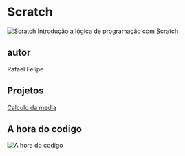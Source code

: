 # Scratch
![Scratch]()
Introdução a lógica de programação com Scratch
## autor 
Rafael Felipe
## Projetos
[Calculo da media](https://scratch.mit.edu/projects/884973438/)
## A hora do codigo
![A hora do codigo]()
